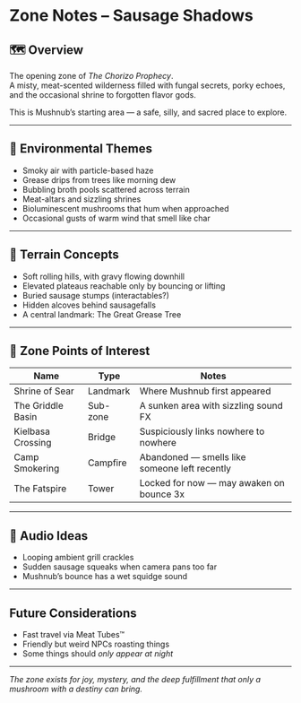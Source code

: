 # Zone Notes – Sausage Shadows

## 🗺️ Overview

The opening zone of *The Chorizo Prophecy*.  
A misty, meat-scented wilderness filled with fungal secrets, porky echoes, and the occasional shrine to forgotten flavor gods.

This is Mushnub’s starting area — a safe, silly, and sacred place to explore.

---

## 🌭 Environmental Themes

- Smoky air with particle-based haze
- Grease drips from trees like morning dew
- Bubbling broth pools scattered across terrain
- Meat-altars and sizzling shrines
- Bioluminescent mushrooms that hum when approached
- Occasional gusts of warm wind that smell like char

---

## 🌿 Terrain Concepts

- Soft rolling hills, with gravy flowing downhill
- Elevated plateaus reachable only by bouncing or lifting
- Buried sausage stumps (interactables?)
- Hidden alcoves behind sausagefalls
- A central landmark: The Great Grease Tree

---

## 📍 Zone Points of Interest

| Name                    | Type        | Notes                                  |
|-------------------------|-------------|----------------------------------------|
| Shrine of Sear          | Landmark    | Where Mushnub first appeared           |
| The Griddle Basin       | Sub-zone    | A sunken area with sizzling sound FX   |
| Kielbasa Crossing       | Bridge      | Suspiciously links nowhere to nowhere  |
| Camp Smokering          | Campfire    | Abandoned — smells like someone left recently |
| The Fatspire            | Tower       | Locked for now — may awaken on bounce 3x |

---

## 🎵 Audio Ideas

- Looping ambient grill crackles
- Sudden sausage squeaks when camera pans too far
- Mushnub’s bounce has a wet squidge sound

---

## Future Considerations

- Fast travel via Meat Tubes™
- Friendly but weird NPCs roasting things
- Some things should *only appear at night*

---

*The zone exists for joy, mystery, and the deep fulfillment that only a mushroom with a destiny can bring.*
